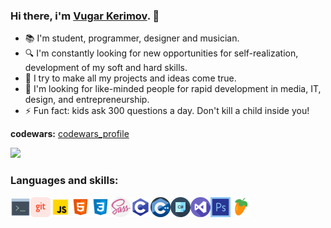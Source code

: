 ### **Hi there, i'm [Vugar Kerimov](https://vugarkerimov.ru). 👋**

<!-- Top facts about me -->
- 📚 I'm student, programmer, designer and musician. 
- 🔍 I'm constantly looking for new opportunities for self-realization, development of my soft and hard skills.
- 🚀 I try to make all my projects and ideas come true.
- 🌠 I'm looking for like-minded people for rapid development in media, IT, design, and entrepreneurship.
- ⚡ Fun fact: kids ask 300 questions a day. Don't kill a child inside you!

**codewars:** [codewars_profile][] 

<img src="https://www.codewars.com/users/amongloneliness/badges/large">

<!-- Icons of languages and programs -->
### Languages and skills:

<img align="left" alt="bash" width="32px" src="./icons/bash.png">
<img align="left" alt="git" width="32px" src="./icons/git.png">
<img align="left" alt="javascript" width="32px" src="./icons/javascript.png">
<img align="left" alt="html" width="32px" src="./icons/html.png">
<img align="left" alt="css" width="32px" src="./icons/css.png">
<img align="left" alt="sass" width="32px" src="./icons/sass.png">
<img align="left" alt="c" width="32px" src="./icons/pngegg.png">
<img align="left" alt="c++" width="32px" src="./icons/c++.png">
<img align="left" alt="csharp" width="32px" src="./icons/csharp.png">
<img align="left" alt="visualstudio" width="32px" src="./icons/visualstudio.png">
<img align="left" alt="photoshop" width="32px" src="./icons/photoshop.png">
<img align="left" alt="fruityloops" width="32px" src="./icons/fruityloops.png">

[codewars_profile]: https://www.codewars.com/users/amongloneliness
